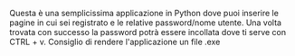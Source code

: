 Questa è una semplicissima applicazione in Python dove puoi inserire le pagine in cui sei registrato e le relative password/nome utente.
Una volta trovata con successo la password potrà essere incollata dove ti serve con CTRL + v.
Consiglio di rendere l'applicazione un file .exe
